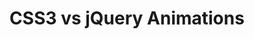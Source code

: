 ---
title: CSS3 vs jQuery Animations
authors:
- siddharth-rao
intro: 'JavaScript has allowed us to create animations on our web pages for a number of years, with JavaScript libraries making such code easier to create and more reliable cross-browser. CSS3 animations, a more recent contender, also allow us to create animations on web pages, although they are currently not quite as reliably supported cross-browser. Which one should you use? This article compares the two approaches in terms of performance and other benefits.'
layout: article
---